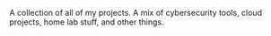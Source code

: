 A collection of all of my projects. A mix of cybersecurity tools, cloud projects, home lab stuff, and other things.
